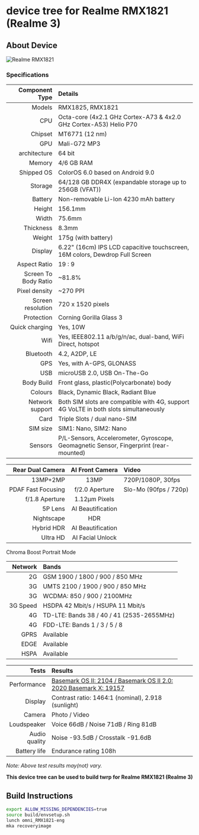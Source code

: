 # device tree for Realme RMX1821 (Realme 3)

## About Device

![Realme RMX1821](https://www.91-cdn.com/pricebaba-images/images/product/mobile/60023/realme-3-raw-262527.jpg)

### Specifications


Component Type | Details
--------------:|:-------
Models | RMX1825, RMX1821
CPU     | Octa-core (4x2.1 GHz Cortex-A73 & 4x2.0 GHz Cortex-A53) Helio P70
Chipset | MT6771 (12 nm)
GPU     | Mali-G72 MP3
architecture | 64 bit
Memory  | 4/6 GB RAM
Shipped OS | ColorOS 6.0 based on Android 9.0
Storage | 64/128 GB DDR4X (expandable storage up to 256GB (VFAT))
Battery | Non-removable Li-Ion 4230 mAh battery
Height | 156.1mm
Width | 75.6mm
Thickness | 8.3mm
Weight | 175g (with battery)
Display | 6.22" (16cm) IPS LCD capacitive touchscreen, 16M colors, Dewdrop Full Screen
Aspect Ratio | 19 : 9
Screen To Body Ratio | ~81.8%
Pixel density | ~270 PPI
Screen resolution | 720 x 1520 pixels
Protection | Corning Gorilla Glass 3
Quick charging | Yes, 10W
Wifi | Yes, IEEE802.11 a/b/g/n/ac, dual-band, WiFi Direct, hotspot 
Bluetooth | 4.2, A2DP, LE
GPS | Yes, with A-GPS, GLONASS
USB | microUSB 2.0, USB On-The-Go
Body Build | Front glass, plastic(Polycarbonate) body
Colours | Black, Dynamic Black, Radiant Blue
Network support | Both SIM slots are compatible with 4G, support 4G VoLTE in both slots simultaneously
Card | Triple Slots / dual nano-SIM
SIM size | SIM1: Nano, SIM2: Nano
Sensors | P/L-Sensors, Accelerometer, Gyroscope, Geomagnetic Sensor, Fingerprint (rear-mounted)


Rear Dual Camera | AI Front Camera | Video
----------------:|:---------------:|:-----
13MP+2MP | 13MP | 720P/1080P, 30fps
PDAF Fast Focusing | f/2.0 Aperture | Slo-Mo (90fps / 720p)
f/1.8 Aperture | 1.12μm Pixels
5P Lens | AI Beautification
Nightscape | HDR
Hybrid HDR | AI Beautification
Ultra HD | AI Facial Unlock
Chroma Boost
Portrait Mode


Network | Bands
-------:|:-----
2G | GSM 1900 / 1800 / 900 / 850 MHz
3G | UMTS 2100 / 1900 / 900 / 850 MHz
3G | WCDMA: 850 / 900 / 2100MHz
3G Speed | HSDPA 42 Mbit/s / HSUPA 11 Mbit/s
4G | TD-LTE: Bands 38 / 40 / 41 (2535-2655MHz)
4G | FDD-LTE: Bands 1 / 3 / 5 / 8
GPRS | Available
EDGE | Available
HSPA | Available

Tests | Results
-----:|:-------
Performance | [Basemark OS II: 2104 / Basemark OS II 2.0: 2020 Basemark X: 19157](https://www.gsmarena.com/benchmark-test.php3?idPhone=9558#show)
Display | Contrast ratio: 1464:1 (nominal), 2.918 (sunlight)
Camera | Photo / Video
Loudspeaker | Voice 66dB / Noise 71dB / Ring 81dB
Audio quality | Noise -93.5dB / Crosstalk -91.6dB
Battery life | Endurance rating 108h

_Note: Above test results may(not) vary._

**This device tree can be used to build twrp for Realme RMX1821 (Realme 3)**

## Build Instructions
```sh
export ALLOW_MISSING_DEPENDENCIES=true
source build/envsetup.sh
lunch omni_RMX1821-eng
mka recoveryimage
```

